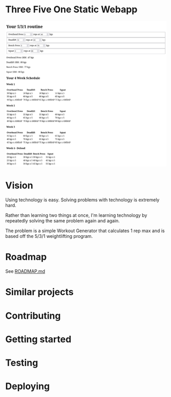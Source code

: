 # Three Five One Static Webapp

![screenshot.png](screenshot.png)

# Vision

Using technology is easy. Solving problems with technology is extremely hard.

Rather than learning two things at once, I'm learning technology by repeatedly solving the same problem again and again.

The problem is a simple Workout Generator that calculates 1 rep max and is based off the 5/3/1 weightlifting program.

# Roadmap

See [ROADMAP.md](ROADMAP.md)

# Similar projects

# Contributing

# Getting started

# Testing

# Deploying
